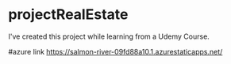 # projectRealEstate
I've created this project while learning from a Udemy Course.

#azure link https://salmon-river-09fd88a10.1.azurestaticapps.net/
